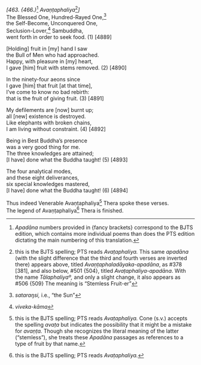 *\[463. {466.}*[^1] *Avaṇṭaphaliya*[^2]*\]*  
The Blessed One, Hundred-Rayed One,[^3]  
the Self-Become, Unconquered One,  
Seclusion-Lover,[^4] Sambuddha,  
went forth in order to seek food. (1) \[4889\]

\[Holding\] fruit in \[my\] hand I saw  
the Bull of Men who had approached.  
Happy, with pleasure in \[my\] heart,  
I gave \[him\] fruit with stems removed. (2) \[4890\]

In the ninety-four aeons since  
I gave \[him\] that fruit \[at that time\],  
I’ve come to know no bad rebirth:  
that is the fruit of giving fruit. (3) \[4891\]

My defilements are \[now\] burnt up;  
all \[new\] existence is destroyed.  
Like elephants with broken chains,  
I am living without constraint. (4) \[4892\]

Being in Best Buddha’s presence  
was a very good thing for me.  
The three knowledges are attained;  
\[I have\] done what the Buddha taught! (5) \[4893\]

The four analytical modes,  
and these eight deliverances,  
six special knowledges mastered,  
\[I have\] done what the Buddha taught! (6) \[4894\]

Thus indeed Venerable Avaṇṭaphaliya[^5] Thera spoke these verses.  
The legend of Avaṇṭaphaliya[^6] Thera is finished.  
[^1]: *Apadāna* numbers provided in {fancy brackets} correspond to the
    BJTS edition, which contains more individual poems than does the PTS
    edition dictating the main numbering of this translation.  
[^2]: this is the BJTS spelling; PTS reads *Avaṭaphaliya.* This same
    *apadāna* (with the slight difference that the third and fourth
    verses are inverted there) appears above, titled
    *Avaṇṭaphaladāyaka*-*apadāna*, as \#378 \[381\], and also below,
    \#501 {504}, titled *Avaṭaphaliya-apadāna*. With the name
    *Tālaphaliyaº,* and only a slight change, it also appears as \#506
    {509} The meaning is “Stemless Fruit-er”  
[^3]: *sataraŋsi,* i.e., “the Sun”  
[^4]: *viveka-kāma*  
[^5]: this is the BJTS spelling; PTS reads *Avaṭaphaliya.* Cone (s.v.)
    accepts the spelling *avaṭa* but indicates the possibility that it
    might be a mistake for *avaṇṭa.* Though she recognizes the literal
    meaning of the latter (“stemless”), she treats these *Apadāna*
    passages as references to a type of fruit by that name.  
[^6]: this is the BJTS spelling; PTS reads *Avaṭaphaliya.*
